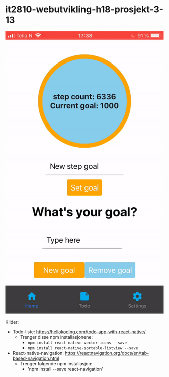 # it2810-webutvikling-h18-prosjekt-3-13

![](homeScreen.gif)

Kilder:
- Todo-liste: https://hellokoding.com/todo-app-with-react-native/
  - Trenger disse npm installasjonene:
    - `npm install react-native-vector-icons --save`
    - `npm install react-native-sortable-listview --save`
- React-native-navigation: https://reactnavigation.org/docs/en/tab-based-navigation.html
  - Trenger følgende npm installasjon:
    - 'npm install --save react-navigation'
